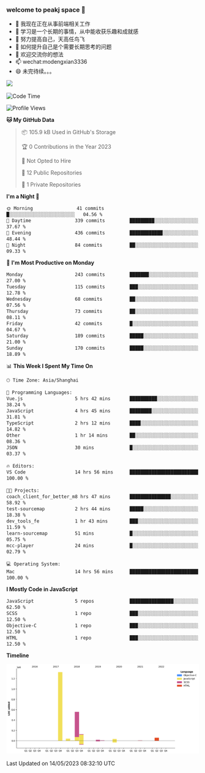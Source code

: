 ### welcome to peakj space 👋



- 🔭 我现在正在从事前端相关工作
- 🌱 学习是一个长期的事情，从中能收获乐趣和成就感
- 👯 努力提高自己，天高任鸟飞
- 🤔 如何提升自己是个需要长期思考的问题
- 💬 欢迎交流你的想法
- 📫 wechat:modengxian3336
- 😄 未完待续。。。

![](https://s2.ax1x.com/2019/06/28/ZKxc4J.jpg)

<!--START_SECTION:waka-->
![Code Time](http://img.shields.io/badge/Code%20Time-2%2C426%20hrs%2025%20mins-blue)

![Profile Views](http://img.shields.io/badge/Profile%20Views-0-blue)

**🐱 My GitHub Data** 

> 📦 105.9 kB Used in GitHub's Storage 
 > 
> 🏆 0 Contributions in the Year 2023
 > 
> 🚫 Not Opted to Hire
 > 
> 📜 12 Public Repositories 
 > 
> 🔑 1 Private Repositories 
 > 
**I'm a Night 🦉** 

```text
🌞 Morning                41 commits          █░░░░░░░░░░░░░░░░░░░░░░░░   04.56 % 
🌆 Daytime                339 commits         █████████░░░░░░░░░░░░░░░░   37.67 % 
🌃 Evening                436 commits         ████████████░░░░░░░░░░░░░   48.44 % 
🌙 Night                  84 commits          ██░░░░░░░░░░░░░░░░░░░░░░░   09.33 % 
```
📅 **I'm Most Productive on Monday** 

```text
Monday                   243 commits         ███████░░░░░░░░░░░░░░░░░░   27.00 % 
Tuesday                  115 commits         ███░░░░░░░░░░░░░░░░░░░░░░   12.78 % 
Wednesday                68 commits          ██░░░░░░░░░░░░░░░░░░░░░░░   07.56 % 
Thursday                 73 commits          ██░░░░░░░░░░░░░░░░░░░░░░░   08.11 % 
Friday                   42 commits          █░░░░░░░░░░░░░░░░░░░░░░░░   04.67 % 
Saturday                 189 commits         █████░░░░░░░░░░░░░░░░░░░░   21.00 % 
Sunday                   170 commits         █████░░░░░░░░░░░░░░░░░░░░   18.89 % 
```


📊 **This Week I Spent My Time On** 

```text
🕑︎ Time Zone: Asia/Shanghai

💬 Programming Languages: 
Vue.js                   5 hrs 42 mins       ██████████░░░░░░░░░░░░░░░   38.24 % 
JavaScript               4 hrs 45 mins       ████████░░░░░░░░░░░░░░░░░   31.81 % 
TypeScript               2 hrs 12 mins       ████░░░░░░░░░░░░░░░░░░░░░   14.82 % 
Other                    1 hr 14 mins        ██░░░░░░░░░░░░░░░░░░░░░░░   08.36 % 
JSON                     30 mins             █░░░░░░░░░░░░░░░░░░░░░░░░   03.37 % 

🔥 Editors: 
VS Code                  14 hrs 56 mins      █████████████████████████   100.00 % 

🐱‍💻 Projects: 
coach_client_for_better_m8 hrs 47 mins       ███████████████░░░░░░░░░░   58.92 % 
test-sourcemap           2 hrs 44 mins       █████░░░░░░░░░░░░░░░░░░░░   18.38 % 
dev_tools_fe             1 hr 43 mins        ███░░░░░░░░░░░░░░░░░░░░░░   11.59 % 
learn-sourcemap          51 mins             █░░░░░░░░░░░░░░░░░░░░░░░░   05.75 % 
mcc-player               24 mins             █░░░░░░░░░░░░░░░░░░░░░░░░   02.79 % 

💻 Operating System: 
Mac                      14 hrs 56 mins      █████████████████████████   100.00 % 
```

**I Mostly Code in JavaScript** 

```text
JavaScript               5 repos             ████████████████░░░░░░░░░   62.50 % 
SCSS                     1 repo              ███░░░░░░░░░░░░░░░░░░░░░░   12.50 % 
Objective-C              1 repo              ███░░░░░░░░░░░░░░░░░░░░░░   12.50 % 
HTML                     1 repo              ███░░░░░░░░░░░░░░░░░░░░░░   12.50 % 
```



**Timeline**

![Lines of Code chart](https://raw.githubusercontent.com/PeakJ/PeakJ/master/assets/bar_graph.png)


 Last Updated on 14/05/2023 08:32:10 UTC
<!--END_SECTION:waka-->
